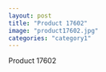 ```yaml
---
layout: post
title: "Product 17602"
image: "product17602.jpg"
categories: "category1"
---
```

Product 17602
